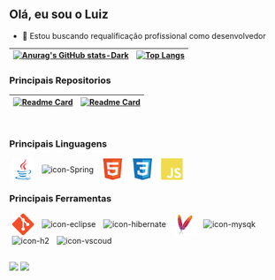 ## Olá, eu sou o Luiz

- 🔭 Estou buscando requalificação profissional como desenvolvedor

|[![Anurag's GitHub stats-Dark](https://github-readme-stats.vercel.app/api?username=LuCarlosMelo&show_icons=true&theme=github_dark&hide=stars,issues&rank_icon=github)](https://github.com/anuraghazra/github-readme-stats#gh-dark-mode-only)|[![Top Langs](https://github-readme-stats.vercel.app/api/top-langs/?username=LuCarlosMelo&layout=donut&theme=github_dark&hide=Python)](https://github.com/anuraghazra/github-readme-stats#themes) |
| ------------- | ------------- |


#### <h3>Principais Repositorios</h3>

|[![Readme Card](https://github-readme-stats.vercel.app/api/pin/?username=lucarlosmelo&repo=dscatalog&theme=github_dark)](https://github.com/lucarlosmelo/dscatalog) | [![Readme Card](https://github-readme-stats.vercel.app/api/pin/?username=lucarlosmelo&repo=parrot-backend&theme=github_dark)](https://github.com/lucarlosmelo/parrot-backend)|
| ------------- | ------------- |
<div style="display: inline_block"><br>
  <h3>Principais Linguagens</h3>
  <img align="center" alt="icon-Java" height="40" width="40" hspace="5" src="https://raw.githubusercontent.com/devicons/devicon/master/icons/java/java-original.svg">
  <img align="center" alt="icon-Spring" height="40" width="40" hspace="5" src="https://camo.githubusercontent.com/4545b55c7771bbd175235c80b518dcbbf2f6ee0b984a51ad9363cba8cb70e67c/68747470733a2f2f7777772e766563746f726c6f676f2e7a6f6e652f6c6f676f732f737072696e67696f2f737072696e67696f2d69636f6e2e737667">
  <img align="center" alt="icon-HTML" height="40" width="40" hspace="5" src="https://raw.githubusercontent.com/devicons/devicon/master/icons/html5/html5-original.svg">
  <img align="center" alt="icon-CSS" height="40" width="40" hspace="5" src="https://raw.githubusercontent.com/devicons/devicon/master/icons/css3/css3-original.svg">
    <img align="center" alt="icon-Js" height="40" width="40" hspace="5" src="https://raw.githubusercontent.com/devicons/devicon/master/icons/javascript/javascript-plain.svg">
      
</div>

<div>
  <h3>Principais Ferramentas</h3>
      <img align="center" alt="icon-git" height="40" width="40" hspace="5" src="https://raw.githubusercontent.com/devicons/devicon/master/icons/git/git-original.svg">
      <img align="center" alt="icon-eclipse" height="40" width="40" hspace="5" src="https://camo.githubusercontent.com/4f26079b534fd6be6b8bbcd0a50368b3d8fd6e25a1460833d038fc5c80be1dbb/68747470733a2f2f63646e2e66726565626965737570706c792e636f6d2f6c6f676f732f6c617267652f32782f65636c697073652d31312d6c6f676f2d706e672d7472616e73706172656e742e706e67">
  <img align="center" alt="icon-hibernate" height="40" width="40"   hspace="5" src="https://camo.githubusercontent.com/d4ccc936312b3f1b5aab38832d28a0dfa8a7b8900a14cbd3837c595b84bfe187/68747470733a2f2f7777772e766563746f726c6f676f2e7a6f6e652f6c6f676f732f68696265726e6174652f68696265726e6174652d69636f6e2e737667">
      <img align="center" alt="icon-maven" height="40" width="40" hspace="5" src="https://raw.githubusercontent.com/vscode-icons/vscode-icons/master/icons/file_type_maven.svg">
      <img align="center" alt="icon-mysqk" height="40" width="40"     hspace="5" src="https://camo.githubusercontent.com/ff6f52ffdfce44372e3be3eda37d354ce2a15874e9b15996c2263172683f7bcd/68747470733a2f2f7777772e766563746f726c6f676f2e7a6f6e652f6c6f676f732f6d7973716c2f6d7973716c2d69636f6e2e737667">
      <img align="center" alt="icon-h2" height="40" width="40" hspace="5" src="https://camo.githubusercontent.com/a56862ff0dd4217a3509e505edcbdd0c46febb51d46a4462bd968d3ea3e66c5b/687474703a2f2f683264617461626173652e636f6d2f68746d6c2f696d616765732f68322d6c6f676f2d322e706e67">
      <img align="center" alt="icon-vscoud" height="40" width="40" hspace="5" src="https://camo.githubusercontent.com/2c2e35019ce9c1caf11d53c1c655e6dd4ca31a5a1b8c582bdfe740f512522af1/68747470733a2f2f75706c6f61642e77696b696d656469612e6f72672f77696b6970656469612f636f6d6d6f6e732f7468756d622f392f39612f56697375616c5f53747564696f5f436f64655f312e33355f69636f6e2e7376672f35313270782d56697375616c5f53747564696f5f436f64655f312e33355f69636f6e2e7376672e706e673f3230323130383034323231353139">
</div>
  
  
  
  ##
 
<div> 
  <a href = "mailto:luizcapeme@gmail.com"><img src="https://img.shields.io/badge/-Gmail-%23333?style=for-the-badge&logo=gmail&logoColor=white" target="_blank"></a>
  <a href="https://www.linkedin.com/in/lucarlosmelo" target="_blank"><img src="https://img.shields.io/badge/-LinkedIn-%230077B5?style=for-the-badge&logo=linkedin&logoColor=white" target="_blank"></a> 
  
</div>
